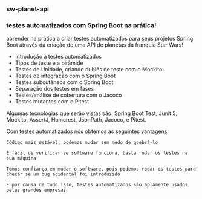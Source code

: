 ### sw-planet-api
### testes automatizados com Spring Boot na prática!

aprender na prática a criar testes automatizados para seus projetos Spring Boot através da criação de uma API de planetas da franquia Star Wars!

  - Introdução à testes automatizados
  - Tipos de teste e a pirâmide
  - Testes de Unidade, criando dublês de teste com o Mockito
  - Testes de integração com o Spring Boot
  - Testes subcutâneos com o Spring Boot
  - Separação dos testes em fases
  - Testes/análise de cobertura com o Jacoco
  - Testes mutantes com o Pitest

Algumas tecnologias que serão vistas são: Spring Boot Test, Junit 5, Mockito, AssertJ, Hamcrest, JsonPath, Jacoco, e Pitest.

Com testes automatizados nós obtemos as seguintes vantagens:

    Código mais estável, podemos mudar sem medo de quebrá-lo

    É fácil de verificar se software funciona, basta rodar os testes na sua máquina

    Temos confiança em mudar o software, pois podemos rodar os testes para checar se um bug acidental foi introduzido

    E por causa de tudo isso, testes automatizados são aplamente usados pelas grandes empresas
